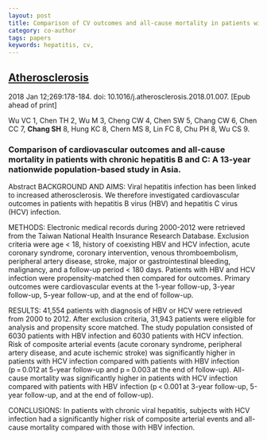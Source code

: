 ```yaml
---
layout: post
title: Comparison of CV outcomes and all-cause mortality in patients with HCV and HBV
category: co-author
tags: papers
keywords: hepatitis, cv,
---
```


## [Atherosclerosis](https://www.ncbi.nlm.nih.gov/pubmed/29366991?dopt=Abstract)

2018 Jan 12;269:178-184. doi: 10.1016/j.atherosclerosis.2018.01.007. [Epub ahead of print]

Wu VC   1, Chen TH   2, Wu M   3, Cheng CW   4, Chen SW   5, Chang CW   6, Chen CC   7, **Chang SH**   8, Hung KC   8, Chern MS   8, Lin FC   8, Chu PH   8, Wu CS   9.

### Comparison of cardiovascular outcomes and all-cause mortality in patients with chronic hepatitis B and C: A 13-year nationwide population-based study in Asia.

Abstract
BACKGROUND AND AIMS:
Viral hepatitis infection has been linked to increased atherosclerosis. We therefore investigated cardiovascular outcomes in patients with hepatitis B virus (HBV) and hepatitis C virus (HCV) infection.

METHODS:
Electronic medical records during 2000-2012 were retrieved from the Taiwan National Health Insurance Research Database. Exclusion criteria were age < 18, history of coexisting HBV and HCV infection, acute coronary syndrome, coronary intervention, venous thromboembolism, peripheral artery disease, stroke, major or gastrointestinal bleeding, malignancy, and a follow-up period < 180 days. Patients with HBV and HCV infection were propensity-matched then compared for outcomes. Primary outcomes were cardiovascular events at the 1-year follow-up, 3-year follow-up, 5-year follow-up, and at the end of follow-up.

RESULTS:
41,554 patients with diagnosis of HBV or HCV were retrieved from 2000 to 2012. After exclusion criteria, 31,943 patients were eligible for analysis and propensity score matched. The study population consisted of 6030 patients with HBV infection and 6030 patients with HCV infection. Risk of composite arterial events (acute coronary syndrome, peripheral artery disease, and acute ischemic stroke) was significantly higher in patients with HCV infection compared with patients with HBV infection (p = 0.012 at 5-year follow-up and p = 0.003 at the end of follow-up). All-cause mortality was significantly higher in patients with HCV infection compared with patients with HBV infection (p < 0.001 at 3-year follow-up, 5-year follow-up, and at the end of follow-up).

CONCLUSIONS:
In patients with chronic viral hepatitis, subjects with HCV infection had a significantly higher risk of composite arterial events and all-cause mortality compared with those with HBV infection.

